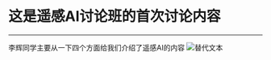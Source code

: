 # 这是遥感AI讨论班的首次讨论内容
-----------------------------
李辉同学主要从一下四个方面给我们介绍了遥感AI的内容
![替代文本](/E:/Aircas/GitHub/RS_AI_Discussion/First_seminar_LiHui/Snipaste_2023-12-22_20-20-48.png")

